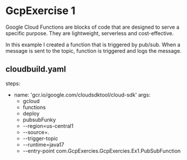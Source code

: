# GcpExercise 1
Google Cloud Functions are blocks of code that are designed to serve a specific purpose.
They are lightweight, serverless and cost-effective.

In this example I created a function that is triggered by pub/sub. When a message is sent to the topic, function is triggered and logs the message. 

## cloudbuild.yaml
steps:
- name: 'gcr.io/google.com/cloudsdktool/cloud-sdk'
  args:
  - gcloud
  - functions
  - deploy
  - pubsubFunky
  - --region=us-central1
  - --source=.
  - --trigger-topic
  - --runtime=java17
  - --entry-point com.GcpExercies.GcpExercies.Ex1.PubSubFunction